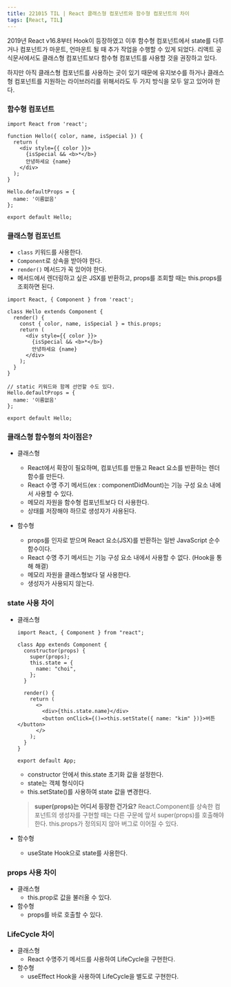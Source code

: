 ```yaml
---
title: 221015 TIL | React 클래스형 컴포넌트와 함수형 컴포넌트의 차이
tags: [React, TIL]
---
```


2019년 React v16.8부터 Hook이 등장하였고 이후 함수형 컴포넌트에서 state를 다루거나 컴포넌트가 마운트, 언마운트 될 때 추가 작업을 수행할 수 있게 되었다. 리액트 공식문서에서도 클래스형 컴포넌트보다 함수형 컴포넌트를 사용할 것을 권장하고 있다.

하지만 아직 클래스형 컴포넌트를 사용하는 곳이 있기 때문에 유지보수를 하거나 클래스형 컴포넌트를 지원하는 라이브러리를 위해서라도 두 가지 방식을 모두 알고 있어야 한다.

### 함수형 컴포넌트

```tsx
import React from 'react';

function Hello({ color, name, isSpecial }) {
  return (
    <div style={{ color }}>
      {isSpecial && <b>*</b>}
      안녕하세요 {name}
    </div>
  );
}

Hello.defaultProps = {
  name: '이름없음'
};

export default Hello;
```

### 클래스형 컴포넌트

- `class` 키워드를 사용한다.
- `Component`로 상속을 받아야 한다.
- `render()` 메서드가 꼭 있어야 한다.
- 메서드에서 렌더링하고 싶은 JSX를 반환하고, props를 조회할 때는 this.props를 조회하면 된다.

```tsx
import React, { Component } from 'react';

class Hello extends Component {
  render() {
    const { color, name, isSpecial } = this.props;
    return (
      <div style={{ color }}>
        {isSpecial && <b>*</b>}
        안녕하세요 {name}
      </div>
    );
  }
}

// static 키워드와 함께 선언할 수도 있다.
Hello.defaultProps = {
  name: '이름없음'
};

export default Hello;
```

### 클래스형 함수형의 차이점은?

- 클래스형
    - React에서 확장이 필요하며, 컴포넌트를 만들고 React 요소를 반환하는 렌더 함수를 만든다.
    - React 수명 주기 메서드(ex : componentDidMount)는 기능 구성 요소 내에서 사용할 수 있다.
    - 메모리 자원을 함수형 컴포넌트보다 더 사용한다.
    - 상태를 저장해야 하므로 생성자가 사용된다.

- 함수형
    - props를 인자로 받으며 React 요소(JSX)를 반환하는 일반 JavaScript 순수 함수이다.
    - React 수명 주기 메서드는 기능 구성 요소 내에서 사용할 수 없다. (Hook을 통해 해결)
    - 메모리 자원을 클래스형보다 덜 사용한다.
    - 생성자가 사용되지 않는다.

### state 사용 차이

- 클래스형
    
    ```tsx
    import React, { Component } from "react";
    
    class App extends Component {
      constructor(props) {
        super(props);
        this.state = {
          name: "choi",
        };
      }
    
      render() {
        return (
          <>
            <div>{this.state.name}</div>
            <button onClick={()=>this.setState({ name: "kim" })}>버튼</button>
          </>
        );
      }
    }
    
    export default App;
    ```
    
    - constructor 안에서 this.state 초기화 값을 설정한다.
    - state는 객체 형식이다
    - this.setState()를 사용하여 state 값을 변경한다.
    
    > **super(props)는 어디서 등장한 건가요?**
    React.Component를 상속한 컴포넌트의 생성자를 구현할 때는 다른 구문에 앞서 super(props)를 호출해야 한다.
    this.props가 정의되지 않아 버그로 이어질 수 있다.
    > 
- 함수형
    - useState Hook으로 state를 사용한다.

### props 사용 차이

- 클래스형
    - this.prop로 값을 불러올 수 있다.
- 함수형
    - props를 바로 호출할 수 있다.

### LifeCycle 차이

- 클래스형
    - React 수명주기 메서드를 사용하여 LifeCycle을 구현한다.
- 함수형
    - useEffect Hook을 사용하여 LifeCycle을 별도로 구현한다.